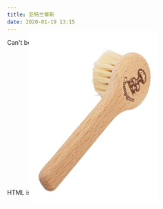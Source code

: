 ```yaml
---
title: 亚特兰蒂斯
date: 2020-01-19 13:15
---
```


<p>Can't believe I hafta do this..</p>


<img style="width:400px;height:300px;transform:rotate(90deg);" src="/assets/static/mushroom_brush.png">






HTML is annoying



